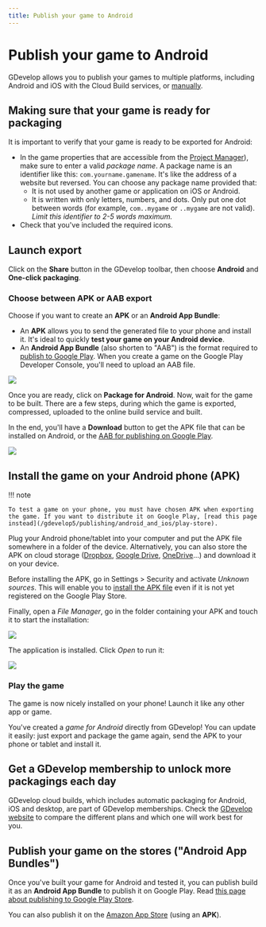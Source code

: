 ```yaml
---
title: Publish your game to Android
---
```

# Publish your game to Android

GDevelop allows you to publish your games to multiple platforms, including Android and iOS with the Cloud Build services, or [manually](/gdevelop5/publishing/android_and_ios_with_cordova).

## Making sure that your game is ready for packaging

It is important to verify that your game is ready to be exported for Android:

  * In the game properties that are accessible from the [Project Manager](/gdevelop5/interface)), make sure to enter a valid _package name_. A package name is an identifier like this: `com.yourname.gamename`. It's like the address of a website but reversed. You can choose any package name provided that:
      * It is not used by another game or application on iOS or Android.
      * It is written with only letters, numbers, and dots. Only put one dot between words (for example, `com..mygame` or `..mygame` are not valid). _Limit this identifier to 2-5 words maximum._
  * Check that you've included the required icons.

## Launch export

Click on the **Share** button in the GDevelop toolbar, then choose **Android** and **One-click packaging**.

### Choose between APK or AAB export

Choose if you want to create an **APK** or an **Android App Bundle**:

- An **APK** allows you to send the generated file to your phone and install it. It's ideal to quickly **test your game on your Android device**.
- An **Android App Bundle** (also shorten to "AAB") is the format required to [publish to Google Play](/gdevelop5/publishing/android_and_ios/play-store). When you create a game on the Google Play Developer Console, you'll need to upload an AAB file.

![](/gdevelop5/publishing/publish-mobile-options.png)

Once you are ready, click on **Package for Android**. Now, wait for the game to be built. There are a few steps, during which the game is exported, compressed, uploaded to the online build service and built.

In the end, you'll have a **Download** button to get the APK file that can be installed on Android, or the [AAB for publishing on Google Play](/gdevelop5/publishing/android_and_ios/play-store).

![](/gdevelop5/publishing/publish-mobile-export.gif)

## Install the game on your Android phone (APK)

!!! note

    To test a game on your phone, you must have chosen APK when exporting the game. If you want to distribute it on Google Play, [read this page instead](/gdevelop5/publishing/android_and_ios/play-store).

Plug your Android phone/tablet into your computer and put the APK file somewhere in a folder of the device. Alternatively, you can also store the APK on cloud storage ([Dropbox](https://www.dropbox.com/), [Google Drive](http://drive.google.com/), [OneDrive](https://onedrive.live.com/about/en-in/)...) and download it on your device.

Before installing the APK, go in Settings > Security and activate *Unknown sources*. This will enable you to [install the APK file](https://developer.android.com/studio/publish#publishing-unknown) even if it is not yet registered on the Google Play Store.

Finally, open a *File Manager*, go in the folder containing your APK and touch it to start the installation:

![](/gdevelop5/publishing/android-file-manager.png)

The application is installed. Click *Open* to run it:

![](/gdevelop5/publishing/android-app-installed.png)


### Play the game

The game is now nicely installed on your phone! Launch it like any other app or game.

You've created a *game for Android* directly from GDevelop! You can update it easily: just export and package the game again, send the APK to your phone or tablet and install it.

## Get a GDevelop membership to unlock more packagings each day

GDevelop cloud builds, which includes automatic packaging for Android, iOS and desktop, are part of GDevelop memberships. Check the [GDevelop website](https://gdevelop.io/pricing) to compare the different plans and which one will work best for you.

## Publish your game on the stores ("Android App Bundles")

Once you've built your game for Android and tested it, you can publish build it as an **Android App Bundle** to publish it on Google Play. Read [this page about publishing to Google Play Store](/gdevelop5/publishing/android_and_ios/play-store).

You can also publish it on the [Amazon App Store](/gdevelop5/publishing/publishing-to-amazon-app-store) (using an **APK**).